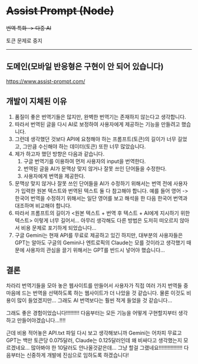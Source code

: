 # ~~Assist Prompt (Node)~~

~~번역 특화 -> 다중 AI~~

토큰 문제로 중지

<hr />

## 도메인(모바일 반응형은 구현이 안 되어 있습니다)

https://www.assist-prompt.com/

## 개발이 지체된 이유

1. 품질이 좋은 번역기들은 많지만, 완벽한 번역기는 존재하지 않는다고 생각합니다.
2. 따라서 번역된 글을 다시 AI로 보정하여 사용자에게 제공하는 기능을 만들려고 했습니다.
3. 그런데 생각했던 것보다 API에 요청해야 하는 프롬프트(토큰)의 길이가 너무 길었고, 그만큼
   수신해야 하는 데이터(토큰) 또한 너무 많았습니다.
4. 제가 하고자 했던 방향은 다음과 같습니다.
   1. 구글 번역기를 이용하여 먼저 사용자의 input을 번역한다.
   2. 번역된 글을 AI가 문맥상 맞지 않거나 잘못 쓰인 단어들을 수정한다.
   3. 사용자에게 번역을 제공한다.
5. 문맥상 맞지 않거나 잘못 쓰인 단어들을 AI가 수정하기 위해서는 번역 전에 사용자가 입력한 원본
   텍스트와 번역된 텍스트 둘 다 참고해야 합니다. 예를 들어 영어 -> 한국어 번역을 수정하기
   위해서는 일단 영어를 보고 해석을 한 다음 한국어 번역과 대조하며 비교해야 합니다.
6. 따라서 프롬프트의 길이가 <원본 텍스트 + 번역 후 텍스트 + AI에게 지시하기 위한 텍스트> 이렇게
   너무 길어서... 아무리 생각해도 다른 방법은 도저히 떠오르지 않아서 비용 문제로 포기하게
   되었습니다...
7. 구글 Gemini는 현재 API를 무료로 제공하고 있긴 하지만, 대부분의 사용자들은 GPT는 알아도
   구글의 Gemini나 엔트로픽의 Claude는 모를 것이라고 생각했기 때문에 사용자의 관심을 끌기
   위해서는 GPT를 반드시 넣어야 했습니다...

## 결론

차라리 번역기들을 모아 놓은 웹사이트를 만들어서 사용자가 직접 여러 가지 번역들 중 마음에 드는
번역을 선택하도록 하는 웹사이트가 더 나았을 것 같습니다. 물론 이것도 비용이 많이 들었겠지만...
그래도 AI 번역보다는 훨씬 적게 들었을 것 같습니다...

그래도 좋은 경험이었습니다!!!!!!!!! 다음부터는 모든 기능을 어떻게 구현할지부터 생각하고
만들어야겠습니다...!!!!

근데 비용 적어놓은 API.txt 파일 다시 보고 생각해보니까 Gemini는 어차피 무료고 GPT는 백만 토큰당
0.075달러, Claude는 0.125달러인데 왜 비싸다고 생각했는지 모르겠네요... 많아봐야 한 10달러도
안나올것같은데... 그냥 할걸 그랬네요!!!!!!!!!!!!!!!! 다음부터는 신중하게 개발에 진심으로 임하도록 하겠습니다!
